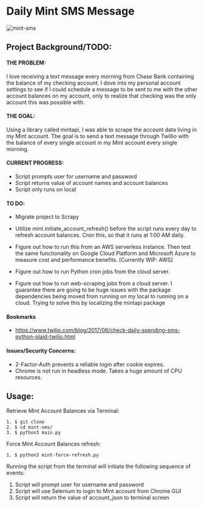 # Daily Mint SMS Message

![mint-sms](https://i.imgur.com/E45crgL.png "mint-sms")

## Project Background/TODO:
#### THE PROBLEM: 
I love receiving a text message every morning from Chase Bank containing the balance of my checking account. I dove into my personal account settings to see if I could schedule a message to be sent to me with the other account balances on my account, only to realize that checking was the only account this was possible with. 

#### THE GOAL: 
Using a library called mintapi, I was able to scrape the account data living in my Mint account. The goal is to send a text message through Twillio with the balance of every single account in my Mint account every single morning.

#### CURRENT PROGRESS:
* Script prompts user for username and password
* Script returns value of account names and account balances
* Script only runs on local

#### TO DO:
* Migrate project to Scrapy

* Utilize mint.initiate_account_refresh() before the script runs every day to refresh account balances. Cron this, so that it runs at 1:00 AM daily.  
* Figure out how to run this from an AWS serverless instance. Then test the same functionality on Google Cloud Platform and Microsoft Azure to measure cost and performance benefits. [Currently WIP: AWS]
* Figure out how to run Python cron jobs from the cloud server.
* Figure out how to run web-scraping jobs from a cloud server. I guarantee there are going to be huge issues with the package dependencies being moved from running on my local to running on a cloud. Trying to solve this by localizing the mintapi package

#### Bookmarks
- https://www.twilio.com/blog/2017/06/check-daily-spending-sms-python-plaid-twilio.html

#### Issues/Security Concerns:
* 2-Factor-Auth prevents a reliable login after cookie expires.
* Chrome is not run in headless mode. Takes a huge amount of CPU resources.

## Usage:

Retrieve Mint Account Balances via Terminal:
```
1. $ git clone
2. $ cd mint-sms/
3. $ python3 main.py
```

Force Mint Account Balances refresh:
```
1. $ python3 mint-force-refresh.py
```

Running the script from the terminal will initiate the following sequence of events:

1. Script will prompt user for username and password
2. Script will use Selenium to login to Mint account from Chrome GUI
3. Script will return the value of account_json to terminal screen
